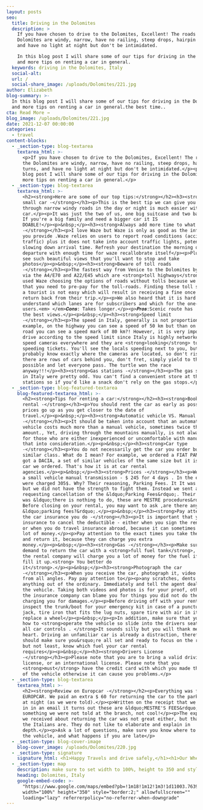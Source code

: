 ```yaml
---
layout: posts
seo:
  title: Driving in the Dolomites
  description: >
    If you have chosen to drive to the Dolomites, Excellent! The roads in the
    Dolomites are windy, narrow, have no railing, steep drops, hairpin turns,
    and have no light at night but don't be intimidated.

    In this blog post I will share some of our tips for driving in the Dolomites
    and more tips on renting a car in general.
  keywords: driving in the Dolomites, Italy
  social-alt:
  url: /
  social-share_image: /uploads/Dolomites/221.jpg
author: Elizabeth
blog-summary: >-
  In this blog post I will share some of our tips for driving in the Dolomites
  and more tips on renting a car in general.the best time..
cta: Read More →
blog_image: /uploads/Dolomites/221.jpg
date: 2021-12-07 00:00:00
categories:
  - travel
content-blocks:
  - _section-type: blog-textarea
    textarea_html: >-
      <p>If you have chosen to drive to the Dolomites, Excellent! The roads in
      the Dolomites are windy, narrow, have no railing, steep drops, hairpin
      turns, and have no light at night but don't be intimidated.</p><p>In this
      blog post I will share some of our tips for driving in the Dolomites and
      more tips on renting a car in general.</p>
  - _section-type: blog-textarea
    textarea_html: >-
      <h2><strong>Here are some of our top tips:</strong></h2><h3><strong>Rent a
      small car -</strong></h3><p>This is the best tip we can give you Driving
      through narrow windy roads in the day or night is much easier with a small
      car.</p><p>It was just the two of us, one big suitcase and two backpacks.
      If you're a big family and need a bigger car it IS
      DOABLE!</p><p>&nbsp;</p><h3><strong>Always add more time to what Waze says
      -</strong></h3><p>I love Waze but Waze is only as good as the information
      you provide .Waze relies on users to report road conditions (accidents,
      traffic) plus it does not take into account traffic lights, potentially
      slowing down arrival time. Refresh your destination the morning of your
      departure with enough time for waze recallobrate itself</p><p>Plus you'll
      see such beautiful views that you'll want to stop and take
      photos</p><p>&nbsp;</p><h3><strong>Beware of toll roads
      -</strong></h3><p>The fastest way from Venice to the Dolomites by car is
      via the A4/E70 and A22/E45 which are <strong>toll highways</strong>. We
      used Waze choosing the options of roads without tolls because we heard
      that you need to pre-pay for the toll-roads. Finding these toll stands as
      a tourist is not easy which will result in receiving a fine once they
      return back from their trip.</p><p>We also heard that it is hard to
      understand which lanes are for subscribers and which for the one-time
      users.<em> </em>𝑪𝒐𝒏𝒔: Takes longer.</p><p>𝑷𝒓𝒐𝒔:Scenic route has
      the best views.</p><p>&nbsp;</p><h3><strong>Speed limit
      -</strong></h3><p>The speed in Italy, generally is not proportional, for
      example, on the highway you can see a speed of 50 km but than on the WINDY
      road you can see a speed mark of 80 km?! However, it is very important to
      drive according to the speed limit since Italy is highly networked with
      speed cameras everywhere and they are <strong>looking</strong> to give out
      speeding tickets. You'll see the locals speeding next to you, but they
      probably know exactly where the cameras are located, so don't risk it, if
      there are rows of cars behind you, don't fret, simply yield to the side if
      possible and let everyone pass. The turtle won the race
      anyway!!!</p><h3><strong>Gas stations -</strong></h3><p>The gas stations
      in Italy were pretty odd. You can't find a convenient store at the gas
      stations so if you'd like a snack don't rely on the gas stops.</p>
  - _section-type: blog-featured-textarea
    blog-featured-textarea_html: >-
      <h2><strong>Tips for renting a car:</strong></h2><h3><strong>Booking car
      rental -</strong></h3><p>You should rent the car as early as possible,
      prices go up as you get closer to the date of
      travel.</p><p>&nbsp;</p><h3><strong>Automatic vehicle VS. Manual vehicle
      -</strong></h3><p>It should be taken into account that an automatic
      vehicle costs much more than a manual vehicle, sometimes twice the
      amount., Yet, driving through the mountains manually, is not always easy
      for those who are either inexperienced or uncomfortable with manual. Take
      that into consideration.</p><p>&nbsp;</p><h3><strong>Car type
      -</strong></h3><p>You do not necessarily get the car you order but of
      similar class. What do I mean? For example, we ordered a FIAT PANDA but we
      got a DACIA, a set of similar vehicles of the same size but it is not the
      car we ordered. That's how it is at car rental
      agencies.</p><p>&nbsp;</p><h3><strong>Prices -</strong></h3><p>We paid for
      a small vehicle manual transmission - $ 245 for 4 days . In the end we
      were charged 305$. Why? Their reasoning, Parking Fees. It It was not okay
      but we did not have the strength to fight them. Instead we sent an email
      requesting cancellation of the &ldquo;Parking Fees&rdquo;. Their response
      was &ldquo;there is nothing to do, these are MESTRE procedures&rdquo;.
      Before closing on your rental, you may want to ask ,are there any
      &ldquo;parking fees?&rdquo;.</p><p>&nbsp;</p><h3><strong>Pay attention to
      the car insurance you do -</strong></h3><p>It is important that you have
      insurance to cancel the deductible - either when you sign the rental forms
      or when you do travel insurance abroad, because it can sometimes cost a
      lot of money.</p><p>Pay attention to the exact times you take the vehicle
      and return it, because they can charge you extra
      money.</p><p>&nbsp;</p><h3><strong>Gas -</strong></h3><p>Make sure to
      demand to return the car with a <strong>full fuel tank</strong>, because
      the rental company will charge you a lot of money for the fuel if they
      fill it up.<strong> You better do
      it</strong>.</p><p>&nbsp;</p><h3><strong>Photograph the car
      -</strong></h3><p>When you receive the car, photograph it, video tape it ,
      from all angles. Pay pay attention to</p><p>any scratches, dents or
      anything out of the ordinary. Immediately and tell the agent dealing with
      the vehicle. Taking both videos and photos is for your proof, otherwise
      the insurance company can blame you for things you did not do thereby
      charging you for damages.</p><p>Before driving off with your rental,
      inspect the trunk/boot for your emergency kit in case of a puncture - tire
      jack, tire iron that fits the lug nuts, spare tire with air in it, to
      replace a wheel</p><p>&nbsp;</p><p>In addition, make sure that you know
      how to <strong>operate the vehicle so slide into the drivers seat and test
      all car controls . </strong>It sounds silly but you will thank me in your
      heart. Driving an unfamiliar car is already a distraction, therefore you
      should make sure you&rsquo;re all set and ready to focus on the road. Last
      but not least, know which fuel your car rental
      requires</p><p>&nbsp;</p><h3><strong>Drivers License
      -</strong></h3><p>Please note that you are to bring a valid driving
      license, or an international license. Please note that you
      <strong>must</strong> have the credit card with which you made the booking
      of the vehicle otherwise it can cause you problems.</p>
  - _section-type: blog-textarea
    textarea_html: >-
      <h2><strong>Review on Europcar -</strong></h2><p>Everything was fine with
      EUROPCAR. We paid an extra $ 60 for returning the car to the parking lot,
      at night (as we were told).</p><p>Written on the receipt that we received
      in in an email it turns out these are &ldquo;MESTRE'S FEES&rdquo;,
      something we were not told at the branch, not cool!</p><p>The explanation
      we received about returning the car was not great either, but that's how
      the Italians are. They do not like to elaborate and explain in
      depth.</p><p>Ask a lot of questions, make sure you know where to return
      the vehicle, and what happens if you are late</p>
  - _section-type: blog-cover-image
    blog-cover_image: /uploads/Dolomites/220.jpg
  - _section-type: signature
    signature_html: <h1>Happy Travels and drive safely,</h1><h1>Our Whereabouts xxx</h1>
  - _section-type: map
    description: make sure to set width to 100%, height to 350 and style to border 2
    heading: Dolomites, Italy
    google-embed-code: >-
      "https://www.google.com/maps/embed?pb=!1m18!1m12!1m3!1d11003.763953115738!2d11.83528034197325!3d46.410225610878335!2m3!1f0!2f0!3f0!3m2!1i1024!2i768!4f13.1!3m3!1m2!1s0x4778435ff9d21431%3A0x674f270783f8d9bb!2sDolomites!5e0!3m2!1sen!2sth!4v1650431788024!5m2!1sen!2sth"
      width="100%" height="350" style="border:2;" allowfullscreen=""
      loading="lazy" referrerpolicy="no-referrer-when-downgrade"
---
```

